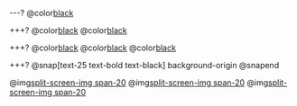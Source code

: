 ---?
@color[black](Padding)

+++?
@color[black](Padding)
@color[black](Background-origin)

+++?
@color[black](Padding)
@color[black](Background-origin)
@color[black](Border-clip)

+++?
@snap[text-25 text-bold text-black]
background-origin
@snapend

@img[split-screen-img span-20](template/img/padding-box.png)
@img[split-screen-img span-20](template/img/border-box.png)
@img[split-screen-img span-20](template/img/content-box.png)
